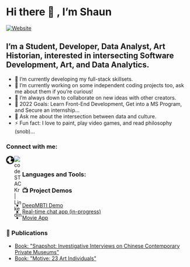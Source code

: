 # Hi there 👋 , I’m Shaun

[![Website](https://img.shields.io/website?label=portfolio&style=for-the-badge&url=https%3A%2F%2Fcodestackr.com)](https://shaun-wang.com/)


## I’m a Student, Developer, Data Analyst, Art Historian, interested in intersecting Software Development, Art, and Data Analytics.

- 🌱  I’m currently developing my full-stack skillsets.
- 🔭  I’m currently working on some independent coding projects too, ask me about them if you’re curious!
- 👯  I’m always down to collaborate on new ideas with other creators.
- 🤔  2022 Goals: Learn Front-End Development, Get into a MS Program, and Secure an internship...
- 💬  Ask me about the intersection between data and culture.
- ⚡  Fun fact: I love to paint, play video games, and read philosophy (snob)… 

### Connect with me:

[<img align="left" alt="codeSTACKr.com" width="22px" src="https://raw.githubusercontent.com/iconic/open-iconic/master/svg/globe.svg" />][portfolio]
[<img align="left" alt="codeSTACKr | LinkedIn" width="22px" src="https://cdn.jsdelivr.net/npm/simple-icons@v3/icons/linkedin.svg" />][linkedin]

<br />

### Languages and Tools:


### 📺   Project Demos
- [DeepMBTI Demo](https://youtu.be/g5q-EGc95Cc)
- [Real-time chat app (in-progress)](https://github.com/shaunwang1350/js-react-chat-app)
- [Movie App](https://shaunwang1350.github.io/js-Movies-App/)

### 📕   Publications
- [Book: "Snapshot: Investigative Interviews on Chinese Contemporary Private Museums"](https://globalcenters.columbia.edu/events/snapshot-discussion-chinese-contemporary-private-art-museums)
- [Book: "Motive: 23 Art Individuals"](https://news.artnet.com/market/ai-weiwei-headlines-new-book-of-interviews-72201)

[linkedin]: https://www.linkedin.com/in/wang-shaun/
[portfolio]: https://shaun-wang.com/
